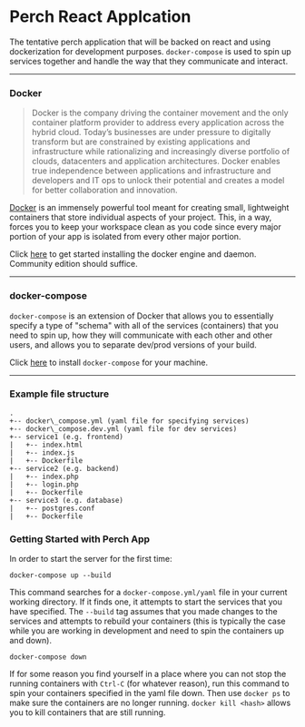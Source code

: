 Perch React Applcation
======================

The tentative perch application that will be backed on react and using dockerization for development purposes. `docker-compose` is used to spin up services together and handle the way that they communicate and interact.

----------------------

### Docker
> Docker is the company driving the container movement and the only container platform provider to address every
> application across the hybrid cloud. Today’s businesses are under pressure to digitally transform
> but are constrained by existing applications and infrastructure while rationalizing and increasingly diverse portfolio of
> clouds, datacenters and application architectures. Docker enables true independence between applications
> and infrastructure and developers and IT ops to unlock their potential and creates a model for better
> collaboration and innovation.

[Docker](https://www.docker.com/) is an immensely powerful tool meant for creating small, lightweight containers that store individual aspects of your project. This, in a way, forces you to keep your workspace clean as you code since every major portion of your app is isolated from every other major portion.

Click [here](https://docs.docker.com/engine/installation) to get started installing the docker engine and daemon. Community edition should suffice.

----------------------

### docker-compose

`docker-compose` is an extension of Docker that allows you to essentially specify a type of "schema" with all of the services (containers) that you need to spin up, how they will communicate with each other and other users, and allows you to separate dev/prod versions of your build.

Click [here](https://docs.docker.com/compose/install) to install `docker-compose` for your machine.

----------------------

### Example file structure

```
.
+-- docker\_compose.yml (yaml file for specifying services)
+-- docker\_compose.dev.yml (yaml file for dev services)
+-- service1 (e.g. frontend)
|   +-- index.html
|   +-- index.js
|   +-- Dockerfile
+-- service2 (e.g. backend)
|   +-- index.php
|   +-- login.php
|   +-- Dockerfile
+-- service3 (e.g. database)
|   +-- postgres.conf
|   +-- Dockerfile
```

### Getting Started with Perch App

In order to start the server for the first time:

```
docker-compose up --build
```

This command searches for a `docker-compose.yml/yaml` file in your current working directory. If it finds one, it attempts to start the services that you have specified. The `--build` tag assumes that you made changes to the services and attempts to rebuild your containers (this is typically the case while you are working in development and need to spin the containers up and down).

```
docker-compose down
```

If for some reason you find yourself in a place where you can not stop the running containers with `Ctrl-C` (for whatever reason), run this command to spin your containers specified in the yaml file down. Then use `docker ps` to make sure the containers are no longer running. `docker kill <hash>` allows you to kill containers that are still running.
